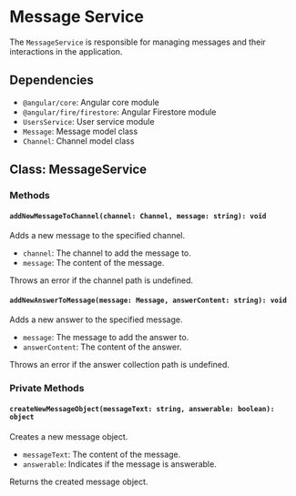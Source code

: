 # Message Service

The `MessageService` is responsible for managing messages and their interactions in the application.

## Dependencies

- `@angular/core`: Angular core module
- `@angular/fire/firestore`: Angular Firestore module
- `UsersService`: User service module
- `Message`: Message model class
- `Channel`: Channel model class

## Class: MessageService

### Methods

#### `addNewMessageToChannel(channel: Channel, message: string): void`

Adds a new message to the specified channel.

- `channel`: The channel to add the message to.
- `message`: The content of the message.

Throws an error if the channel path is undefined.

#### `addNewAnswerToMessage(message: Message, answerContent: string): void`

Adds a new answer to the specified message.

- `message`: The message to add the answer to.
- `answerContent`: The content of the answer.

Throws an error if the answer collection path is undefined.

### Private Methods

#### `createNewMessageObject(messageText: string, answerable: boolean): object`

Creates a new message object.

- `messageText`: The content of the message.
- `answerable`: Indicates if the message is answerable.

Returns the created message object.
